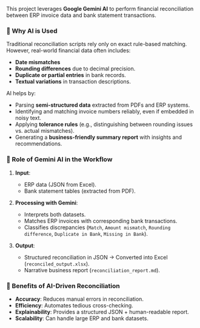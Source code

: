 This project leverages **Google Gemini AI** to perform financial reconciliation between ERP invoice data and bank statement transactions.

### 🔹 Why AI is Used

Traditional reconciliation scripts rely only on exact rule-based matching. However, real-world financial data often includes:

* **Date mismatches** 
* **Rounding differences** due to decimal precision.
* **Duplicate or partial entries** in bank records.
* **Textual variations** in transaction descriptions.

AI helps by:

* Parsing **semi-structured data** extracted from PDFs and ERP systems.
* Identifying and matching invoice numbers reliably, even if embedded in noisy text.
* Applying **tolerance rules** (e.g., distinguishing between rounding issues vs. actual mismatches).
* Generating a **business-friendly summary report** with insights and recommendations.

### 🔹 Role of Gemini AI in the Workflow

1. **Input**:

   * ERP data (JSON from Excel).
   * Bank statement tables (extracted from PDF).

2. **Processing with Gemini**:

   * Interprets both datasets.
   * Matches ERP invoices with corresponding bank transactions.
   * Classifies discrepancies (`Match`, `Amount mismatch`, `Rounding difference`, `Duplicate in Bank`, `Missing in Bank`).

3. **Output**:

   * Structured reconciliation in JSON → Converted into Excel (`reconciled_output.xlsx`).
   * Narrative business report (`reconciliation_report.md`).

### 🔹 Benefits of AI-Driven Reconciliation

* **Accuracy**: Reduces manual errors in reconciliation.
* **Efficiency**: Automates tedious cross-checking.
* **Explainability**: Provides a structured JSON + human-readable report.
* **Scalability**: Can handle large ERP and bank datasets.
